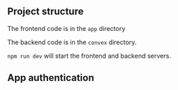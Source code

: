 ## Project structure
  
The frontend code is in the `app` directory 
  
The backend code is in the `convex` directory.
  
`npm run dev` will start the frontend and backend servers.

## App authentication
